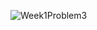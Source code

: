 
![Week1Problem3](https://user-images.githubusercontent.com/56284484/66627644-3b693480-ebb1-11e9-8af8-fdd2f04de42c.PNG)
